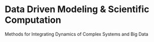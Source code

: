 # Data Driven Modeling & Scientific Computation
Methods for Integrating Dynamics of Complex Systems and Big Data
